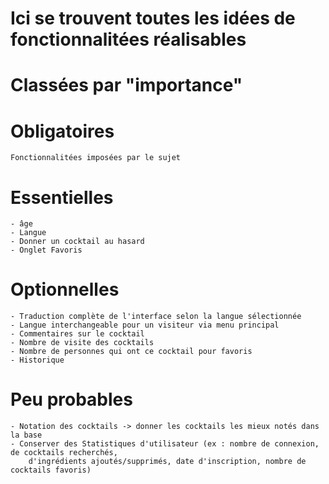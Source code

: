 # Ici se trouvent toutes les idées de fonctionnalitées réalisables
# Classées par "importance"

# Obligatoires
    Fonctionnalitées imposées par le sujet

# Essentielles
    - âge
    - Langue
    - Donner un cocktail au hasard
    - Onglet Favoris


# Optionnelles
    - Traduction complète de l'interface selon la langue sélectionnée
    - Langue interchangeable pour un visiteur via menu principal
    - Commentaires sur le cocktail
    - Nombre de visite des cocktails
    - Nombre de personnes qui ont ce cocktail pour favoris
    - Historique


# Peu probables
    - Notation des cocktails -> donner les cocktails les mieux notés dans la base
    - Conserver des Statistiques d'utilisateur (ex : nombre de connexion, de cocktails recherchés,
        d'ingrédients ajoutés/supprimés, date d'inscription, nombre de cocktails favoris)
